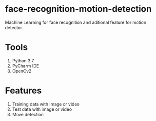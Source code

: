 # face-recognition-motion-detection
Machine Learning for face recognition and aditional feature for motion detector.

# Tools
1. Python 3.7
2. PyCharm IDE
3. OpenCv2

# Features
1. Training data with image or video
2. Test data with image or video
3. Move detection
